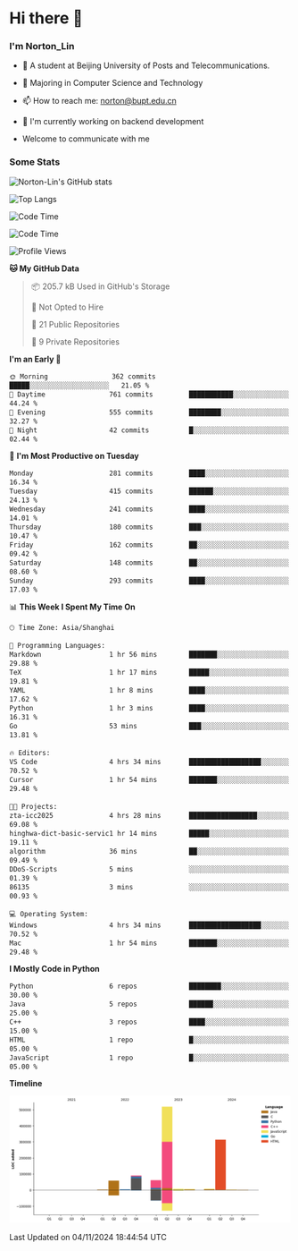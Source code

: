 
# Hi there 👋

### I'm Norton_Lin
- 🏫 A student at Beijing University of Posts and Telecommunications.
- 🌱 Majoring in Computer Science and Technology
- 📫 How to reach me: norton@bupt.edu.cn
- 🌱 I'm currently working on backend development

- Welcome to communicate with me

### Some Stats
![Norton-Lin's GitHub stats](https://github-readme-stats.vercel.app/api?username=Norton-Lin&count_private=true&show_icons=true&theme=radical)

![Top Langs](https://github-readme-stats.vercel.app/api/top-langs/?username=Norton-Lin&langs_count=10&layout=compact)

![Code Time](https://github-readme-stats.vercel.app/api/wakatime?username=Norton_Lin)

<!--START_SECTION:waka-->
![Code Time](http://img.shields.io/badge/Code%20Time-858%20hrs%2013%20mins-blue)

![Profile Views](http://img.shields.io/badge/Profile%20Views-0-blue)

**🐱 My GitHub Data** 

> 📦 205.7 kB Used in GitHub's Storage 
 > 
> 🚫 Not Opted to Hire
 > 
> 📜 21 Public Repositories 
 > 
> 🔑 9 Private Repositories 
 > 
**I'm an Early 🐤** 

```text
🌞 Morning                362 commits         █████░░░░░░░░░░░░░░░░░░░░   21.05 % 
🌆 Daytime                761 commits         ███████████░░░░░░░░░░░░░░   44.24 % 
🌃 Evening                555 commits         ████████░░░░░░░░░░░░░░░░░   32.27 % 
🌙 Night                  42 commits          █░░░░░░░░░░░░░░░░░░░░░░░░   02.44 % 
```
📅 **I'm Most Productive on Tuesday** 

```text
Monday                   281 commits         ████░░░░░░░░░░░░░░░░░░░░░   16.34 % 
Tuesday                  415 commits         ██████░░░░░░░░░░░░░░░░░░░   24.13 % 
Wednesday                241 commits         ████░░░░░░░░░░░░░░░░░░░░░   14.01 % 
Thursday                 180 commits         ███░░░░░░░░░░░░░░░░░░░░░░   10.47 % 
Friday                   162 commits         ██░░░░░░░░░░░░░░░░░░░░░░░   09.42 % 
Saturday                 148 commits         ██░░░░░░░░░░░░░░░░░░░░░░░   08.60 % 
Sunday                   293 commits         ████░░░░░░░░░░░░░░░░░░░░░   17.03 % 
```


📊 **This Week I Spent My Time On** 

```text
🕑︎ Time Zone: Asia/Shanghai

💬 Programming Languages: 
Markdown                 1 hr 56 mins        ███████░░░░░░░░░░░░░░░░░░   29.88 % 
TeX                      1 hr 17 mins        █████░░░░░░░░░░░░░░░░░░░░   19.81 % 
YAML                     1 hr 8 mins         ████░░░░░░░░░░░░░░░░░░░░░   17.62 % 
Python                   1 hr 3 mins         ████░░░░░░░░░░░░░░░░░░░░░   16.31 % 
Go                       53 mins             ███░░░░░░░░░░░░░░░░░░░░░░   13.81 % 

🔥 Editors: 
VS Code                  4 hrs 34 mins       ██████████████████░░░░░░░   70.52 % 
Cursor                   1 hr 54 mins        ███████░░░░░░░░░░░░░░░░░░   29.48 % 

🐱‍💻 Projects: 
zta-icc2025              4 hrs 28 mins       █████████████████░░░░░░░░   69.08 % 
hinghwa-dict-basic-servic1 hr 14 mins        █████░░░░░░░░░░░░░░░░░░░░   19.11 % 
algorithm                36 mins             ██░░░░░░░░░░░░░░░░░░░░░░░   09.49 % 
DDoS-Scripts             5 mins              ░░░░░░░░░░░░░░░░░░░░░░░░░   01.39 % 
86135                    3 mins              ░░░░░░░░░░░░░░░░░░░░░░░░░   00.93 % 

💻 Operating System: 
Windows                  4 hrs 34 mins       ██████████████████░░░░░░░   70.52 % 
Mac                      1 hr 54 mins        ███████░░░░░░░░░░░░░░░░░░   29.48 % 
```

**I Mostly Code in Python** 

```text
Python                   6 repos             ████████░░░░░░░░░░░░░░░░░   30.00 % 
Java                     5 repos             ██████░░░░░░░░░░░░░░░░░░░   25.00 % 
C++                      3 repos             ████░░░░░░░░░░░░░░░░░░░░░   15.00 % 
HTML                     1 repo              █░░░░░░░░░░░░░░░░░░░░░░░░   05.00 % 
JavaScript               1 repo              █░░░░░░░░░░░░░░░░░░░░░░░░   05.00 % 
```



**Timeline**

![Lines of Code chart](https://raw.githubusercontent.com/Norton-Lin/Norton-Lin/main/assets/bar_graph.png)


 Last Updated on 04/11/2024 18:44:54 UTC
<!--END_SECTION:waka-->
